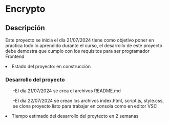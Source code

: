 <h1>Encrypto</h1>
<h2>Descripción</h2>
<p>Este proyecto se inicia el día 21/07/2024 tiene como objetivo poner en practica todo lo aprendido durante el curso,
el desarrollo de este proyecto debe demostra que cumplo con los requisitos para ser programador Frontend</p>
<li>Estado del proyecto: en construcción</li>
<h3>Desarrollo del proyecto</h3>
<ul>-El día 21/07/2024 se crea el archivos README.md</ul>
<ul>-El día 22/07/2024 se crean los archivos index.html, script.js, style.css, se clona proyecto listo para trabajar en consola como en editor VSC </ul>
<li>Tiempo estimado del desarrollo del proytecto en 2 semanas </li>
